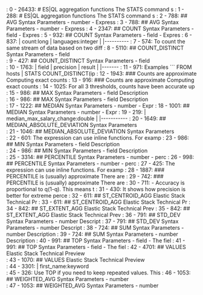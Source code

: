  : 0 - 26433: # ES|QL aggregation functions  The STATS command s
   : 1 - 288: # ES|QL aggregation functions  The STATS command s
   : 2 - 788: ## AVG  Syntax  Parameters  - number     - Express
     : 3 - 788: ## AVG  Syntax  Parameters  - number     - Express
   : 4 - 2347: ## COUNT  Syntax  Parameters  - field     - Expres
     : 5 - 932: ## COUNT  Syntax  Parameters  - field     - Expres
     : 6 - 837: |   count:long | languages:integer   | |----------
     : 7 - 574: To count the same stream of data based on two diff
   : 8 - 5110: ## COUNT_DISTINCT  Syntax  Parameters  - field    
     : 9 - 427: ## COUNT_DISTINCT  Syntax  Parameters  - field    
     : 10 - 1763: | field      | precision     | result   | |-------
     : 11 - 971: Examples  ``` FROM hosts | STATS COUNT_DISTINCT(ip
     : 12 - 1943: ### Counts are approximate  Computing exact counts
       : 13 - 916: ### Counts are approximate  Computing exact counts
       : 14 - 1025: For all 3 thresholds, counts have been accurate up
   : 15 - 986: ## MAX  Syntax  Parameters  - field  Description  
     : 16 - 986: ## MAX  Syntax  Parameters  - field  Description  
   : 17 - 1222: ## MEDIAN  Syntax  Parameters  - number     - Expr
     : 18 - 1001: ## MEDIAN  Syntax  Parameters  - number     - Expr
     : 19 - 219: |   median_max_salary_change:double | |-----------
   : 20 - 1649: ## MEDIAN_ABSOLUTE_DEVIATION  Syntax  Parameters  
     : 21 - 1046: ## MEDIAN_ABSOLUTE_DEVIATION  Syntax  Parameters  
     : 22 - 601: The expression can use inline functions. For examp
   : 23 - 986: ## MIN  Syntax  Parameters  - field  Description  
     : 24 - 986: ## MIN  Syntax  Parameters  - field  Description  
   : 25 - 3314: ## PERCENTILE  Syntax  Parameters  - number - perc
     : 26 - 998: ## PERCENTILE  Syntax  Parameters  - number - perc
     : 27 - 425: The expression can use inline functions. For examp
     : 28 - 1887: ### PERCENTILE is (usually) approximate  There are
       : 29 - 742: ### PERCENTILE is (usually) approximate  There are
       : 30 - 711: - Accuracy is proportional to q(1-q). This means t
       : 31 - 430: It shows how precision is better for extreme perce
   : 32 - 611: ## ST_CENTROID_AGG  Elastic Stack				 Technical Pr
     : 33 - 611: ## ST_CENTROID_AGG  Elastic Stack				 Technical Pr
   : 34 - 842: ## ST_EXTENT_AGG  Elastic Stack				 Technical Prev
     : 35 - 842: ## ST_EXTENT_AGG  Elastic Stack				 Technical Prev
   : 36 - 791: ## STD_DEV  Syntax  Parameters  - number  Descript
     : 37 - 791: ## STD_DEV  Syntax  Parameters  - number  Descript
   : 38 - 724: ## SUM  Syntax  Parameters  - number  Description 
     : 39 - 724: ## SUM  Syntax  Parameters  - number  Description 
   : 40 - 991: ## TOP  Syntax  Parameters  - field     - The fiel
     : 41 - 991: ## TOP  Syntax  Parameters  - field     - The fiel
   : 42 - 4701: ## VALUES  Elastic Stack				 Technical Preview    
     : 43 - 1070: ## VALUES  Elastic Stack				 Technical Preview    
     : 44 - 3301: | first_name:keyword                              
     : 45 - 326: Use TOP if you need to keep repeated values.  This
   : 46 - 1053: ## WEIGHTED_AVG  Syntax  Parameters  - number     
     : 47 - 1053: ## WEIGHTED_AVG  Syntax  Parameters  - number     
